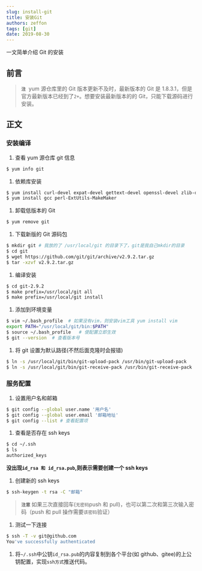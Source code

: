 ```yaml
---
slug: install-git
title: 安装Git
authors: zeffon
tags: [git]
date: 2019-08-30
---
```


一文简单介绍 Git 的安装

<!--truncate-->

## 前言

> **`注`**  yum 源仓库里的 Git 版本更新不及时，最新版本的 Git 是 1.8.3.1，但是官方最新版本已经到了`2+`。想要安装最新版本的的 Git，只能下载源码进行安装。

## 正文

### 安装编译

1. 查看 yum 源仓库 git 信息

```sh
$ yum info git
```

1. 依赖库安装

```sh
$ yum install curl-devel expat-devel gettext-devel openssl-devel zlib-devel
$ yum install gcc perl-ExtUtils-MakeMaker
```

1. 卸载低版本的 Git

```sh
$ yum remove git
```

1. 下载新版的 Git 源码包

```sh
$ mkdir git # 我放的了 /usr/local/git 的目录下了，git是我自己mkdir的目录
$ cd git
$ wget https://github.com/git/git/archive/v2.9.2.tar.gz
$ tar -xzvf v2.9.2.tar.gz
```

1. 编译安装

```sh
$ cd git-2.9.2
$ make prefix=/usr/local/git all
$ make prefix=/usr/local/git install
```

1. 添加到环境变量

```sh
$ vim ~/.bash_profile  # 如果没有vim，则安装vim工具 yum install vim
export PATH="/usr/local/git/bin:$PATH"
$ source ~/.bash_profile   # 使配置立即生效
$ git --version  # 查看版本号
```

1. 将 git 设置为默认路径(不然后面克隆时会报错)

```sh
$ ln -s /usr/local/git/bin/git-upload-pack /usr/bin/git-upload-pack
$ ln -s /usr/local/git/bin/git-receive-pack /usr/bin/git-receive-pack
```

### 服务配置

1. 设置用户名和邮箱

```sh
$ git config --global user.name '用户名'
$ git config --global user.email '邮箱地址'
$ git config --list # 查看配置项
```

1. 查看是否存在 ssh keys

```sh
$ cd ~/.ssh
$ ls
authorized_keys
```

**没出现`id_rsa 和 id_rsa.pub`,则表示需要创建一个 ssh keys**

1. 创建新的 ssh keys

```sh
$ ssh-keygen -t rsa -C "邮箱"
```

> **`注意`** 如果三次直接回车(`无密码`push 和 pull)，也可以第二次和第三次输入密码（push 和 pull 操作需要`该密码`验证）

1. 测试一下连接

```sh
$ ssh -T -v git@github.com
You've successfully authenticated
```

1. 将`~/.ssh`中公钥`id_rsa.pub`的内容复制到各个平台(如 github、gitee)的上公钥配置，实现`ssh方式`推送代码。
